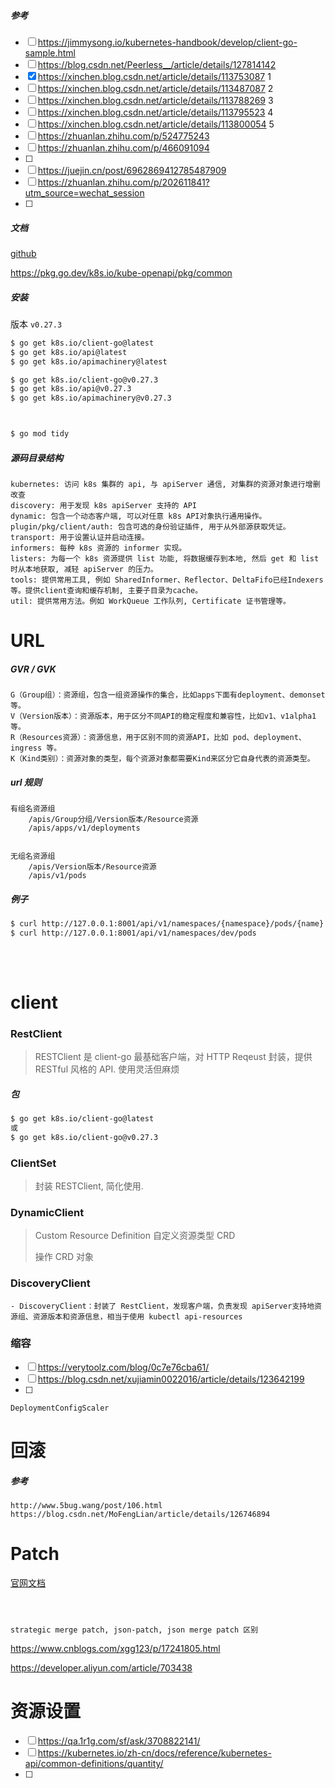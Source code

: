 ##### 参考

- [ ] https://jimmysong.io/kubernetes-handbook/develop/client-go-sample.html
- [ ] https://blog.csdn.net/Peerless__/article/details/127814142
- [x] https://xinchen.blog.csdn.net/article/details/113753087 1
- [ ] https://xinchen.blog.csdn.net/article/details/113487087 2
- [ ] https://xinchen.blog.csdn.net/article/details/113788269 3
- [ ] https://xinchen.blog.csdn.net/article/details/113795523 4
- [ ] https://xinchen.blog.csdn.net/article/details/113800054 5
- [ ] https://zhuanlan.zhihu.com/p/524775243
- [ ] https://zhuanlan.zhihu.com/p/466091094
- [ ] 
- [ ] https://juejin.cn/post/6962869412785487909
- [ ] https://zhuanlan.zhihu.com/p/202611841?utm_source=wechat_session
- [ ] 

##### 文档

[github](https://github.com/kubernetes/client-go)

https://pkg.go.dev/k8s.io/kube-openapi/pkg/common

##### 安装



版本 `v0.27.3`

```bash
$ go get k8s.io/client-go@latest
$ go get k8s.io/api@latest
$ go get k8s.io/apimachinery@latest

$ go get k8s.io/client-go@v0.27.3
$ go get k8s.io/api@v0.27.3
$ go get k8s.io/apimachinery@v0.27.3



$ go mod tidy
```

##### 源码目录结构

```
kubernetes: 访问 k8s 集群的 api, 与 apiServer 通信, 对集群的资源对象进行增删改查
discovery: 用于发现 k8s apiServer 支持的 API
dynamic: 包含一个动态客户端, 可以对任意 k8s API对象执行通用操作。
plugin/pkg/client/auth: 包含可选的身份验证插件, 用于从外部源获取凭证。
transport: 用于设置认证并启动连接。
informers: 每种 k8s 资源的 informer 实现。
listers: 为每一个 k8s 资源提供 list 功能, 将数据缓存到本地, 然后 get 和 list 时从本地获取, 减轻 apiServer 的压力。
tools: 提供常用工具, 例如 SharedInformer、Reflector、DeltaFifo已经Indexers等。提供client查询和缓存机制, 主要子目录为cache。
util: 提供常用方法。例如 WorkQueue 工作队列, Certificate 证书管理等。
```

# URL

##### GVR / GVK

```
G（Group组）：资源组，包含一组资源操作的集合，比如apps下面有deployment、demonset等。
V（Version版本）：资源版本，用于区分不同API的稳定程度和兼容性，比如v1、v1alpha1等。
R（Resources资源）：资源信息，用于区别不同的资源API，比如 pod、deployment、ingress 等。
K（Kind类别）：资源对象的类型，每个资源对象都需要Kind来区分它自身代表的资源类型。
```

##### url 规则

```
有组名资源组
	/apis/Group分组/Version版本/Resource资源
	/apis/apps/v1/deployments


无组名资源组
	/apis/Version版本/Resource资源
	/apis/v1/pods
```

##### 例子

```bash
$ curl http://127.0.0.1:8001/api/v1/namespaces/{namespace}/pods/{name}
$ curl http://127.0.0.1:8001/api/v1/namespaces/dev/pods
```

##### 

```

```

##### 

```
```

# client

### RestClient

> RESTClient 是 client-go 最基础客户端，对 HTTP Reqeust 封装，提供 RESTful 风格的 API. 使用灵活但麻烦

##### 包

```bash
$ go get k8s.io/client-go@latest
或
$ go get k8s.io/client-go@v0.27.3
```

### ClientSet

> 封装 RESTClient, 简化使用.



### DynamicClient

> Custom Resource Definition 自定义资源类型 CRD
>
> 操作 CRD 对象



### DiscoveryClient

> 

```
- DiscoveryClient：封装了 RestClient，发现客户端，负责发现 apiServer支持地资源组、资源版本和资源信息，相当于使用 kubectl api-resources
```

### 缩容

- [ ] https://verytoolz.com/blog/0c7e76cba61/
- [ ] https://blog.csdn.net/xujiamin0022016/article/details/123642199
- [ ] 

```
DeploymentConfigScaler
```



# 回滚

##### 参考

```
http://www.5bug.wang/post/106.html
https://blog.csdn.net/MoFengLian/article/details/126746894
```



# Patch

[官网文档](https://kubernetes.io/docs/tasks/manage-kubernetes-objects/update-api-object-kubectl-patch/?spm=a2c6h.12873639.article-detail.5.3d155e6dUeM6pY)

```



strategic merge patch, json-patch, json merge patch 区别
```

https://www.cnblogs.com/xgg123/p/17241805.html

https://developer.aliyun.com/article/703438



# 资源设置

- [ ] https://qa.1r1g.com/sf/ask/3708822141/
- [ ] https://kubernetes.io/zh-cn/docs/reference/kubernetes-api/common-definitions/quantity/
- [ ] 
